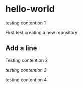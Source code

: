 # hello-world
testing contention 1

First test creating a new repository

## Add a line

Testing contention 2

*testing contention 3*

testing contention 4

